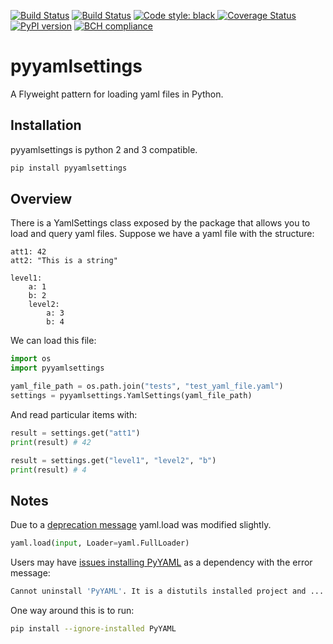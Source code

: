 [![Build Status](https://dev.azure.com/gatman946/simongarisch/_apis/build/status/simongarisch.pyyamlsettings?branchName=master)](https://dev.azure.com/gatman946/simongarisch/_build/latest?definitionId=1&branchName=master)
[![Build Status](https://travis-ci.org/simongarisch/pyyamlsettings.svg?branch=master)](https://travis-ci.org/simongarisch/pyyamlsettings)
<a href="https://github.com/python/black"><img alt="Code style: black" src="https://img.shields.io/badge/code%20style-black-000000.svg">
[![Coverage Status](https://coveralls.io/repos/github/simongarisch/pyyamlsettings/badge.svg?branch=master)](https://coveralls.io/github/simongarisch/pyyamlsettings?branch=master)
[![PyPI version](https://badge.fury.io/py/pyyamlsettings.svg)](https://badge.fury.io/py/pyyamlsettings)
[![BCH compliance](https://bettercodehub.com/edge/badge/simongarisch/pyyamlsettings?branch=master)](https://bettercodehub.com/)

# pyyamlsettings

A Flyweight pattern for loading yaml files in Python.

## Installation
pyyamlsettings is python 2 and 3 compatible.
```bash
pip install pyyamlsettings
```

## Overview
There is a YamlSettings class exposed by the package that allows you to load and query yaml files.
Suppose we have a yaml file with the structure:
```
att1: 42
att2: "This is a string"

level1:
    a: 1
    b: 2
    level2:
        a: 3
        b: 4
```

We can load this file:
```python
import os
import pyyamlsettings

yaml_file_path = os.path.join("tests", "test_yaml_file.yaml")
settings = pyyamlsettings.YamlSettings(yaml_file_path)
```

And read particular items with:
```python
result = settings.get("att1")
print(result) # 42

result = settings.get("level1", "level2", "b")
print(result) # 4
```

## Notes
Due to a [deprecation message](https://github.com/yaml/pyyaml/wiki/PyYAML-yaml.load(input)-Deprecation) yaml.load was modified slightly.
```python
yaml.load(input, Loader=yaml.FullLoader)
```

Users may have [issues installing PyYAML](https://stackoverflow.com/questions/49911550/how-to-upgrade-disutils-package-pyyaml) as a dependency with the error message:
```bash
Cannot uninstall 'PyYAML'. It is a distutils installed project and ...
```

One way around this is to run:
```bash
pip install --ignore-installed PyYAML
```
